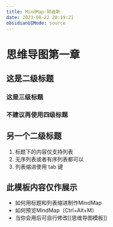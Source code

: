 ```yaml
---
title: MindMap-阿迪斯
date: 2023-08-22 20:19:21
obsidianUIMode: source
---
```


<!--可使用快捷键`Ctrl+Alt+M`预览思维导图。-->

# 思维导图第一章

## 这是二级标题

### 这是三级标题

### 不建议再使用四级标题

## 另一个二级标题

1. 标题下的内容仅支持列表
2. 无序列表或者有序列表都可以
3. 列表缩进使用 tab 键

## 此模板内容仅作展示

- 如何用标题和列表缩进制作MindMap
- 如何预览MindMap（Ctrl+Alt+M）
- 当你会用后可自行修改[[思维导图模板]]